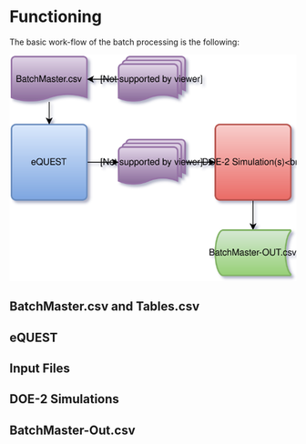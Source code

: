 # Functioning
The basic work-flow of the batch processing is the following:
 
![Batch Processing Work-flow](eQUEST-Batch-Processing.svg)
## BatchMaster.csv and Tables.csv
## eQUEST
## Input Files
## DOE-2 Simulations
## BatchMaster-Out.csv


